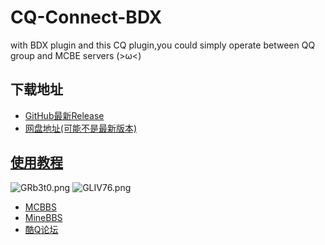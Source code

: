 # CQ-Connect-BDX
with BDX plugin and this CQ plugin,you could simply operate between QQ group and MCBE servers (>ω&lt;)
## 下载地址
- <a href="https://github.com/littlegao233/CQ-ConnectTo-BDX/releases/">GitHub最新Release</a><br/>
- <a href="http://www.tf3q.com/s/ij3xoz6f">网盘地址(可能不是最新版本)</a><br/>
## <a href="https://github.com/littlegao233/CQ-ConnectTo-BDX/blob/master/Guide.md">使用教程</a><br/>

![GRb3t0.png](https://s1.ax1x.com/2020/04/08/GRb3t0.png)
![GLIV76.png](https://s1.ax1x.com/2020/04/12/GLIV76.png)
- <a href="https://www.mcbbs.net/thread-1011364-1-1.html">MCBBS</a><br/>
- <a href="https://www.minebbs.com/resources/1023/">MineBBS</a><br/>
- <a href="https://cqp.cc/t/49225">酷Q论坛</a><br/>
